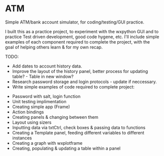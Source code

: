 # ATM
Simple ATM/bank account simulator, for coding/testing/GUI practice.

I built this as a practice project, to experiment with the wxpython GUI and to practice Test driven development, good code hygene, etc. I'll include simple examples of each component required to complete the project, with the goal of helping others learn & for my own recap.

TODO:

<ul>
  <li> Add dates to account history data.
  <li> Improve the layout of the history panel, better process for updating table? -  Table in new window?
  <li> Research password storage and login protocols - update if neccessary.
  <li> Write simple examples of code required to complete project: </ul>
  <ul style="margin 0px 0px 0px 10">
    <li> Password with salt, login function
    <li> Unit testing implimentation
    <li> Creating simple app (Frame)
    <li> Action bindings
    <li> Creating panels & changing between them
    <li> Layout using sizers
    <li> Inputting data via txtCtrl, check boxes & passing data to functions
    <li> Creating a Template panel, feeding different variables to different instances
    <li> Creating a graph with wxplotframe
    <li> Creating, populating & updating a table within a panel
</ul>
